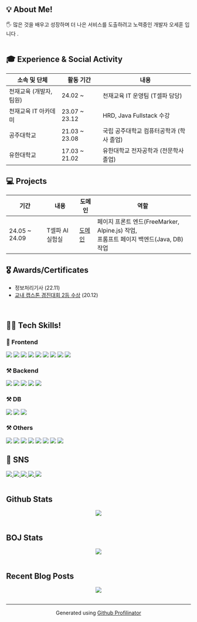 <h2>💡 About Me!  </h2>

<h>🖐 많은 것을 배우고 성장하며 더 나은 서비스를 도출하려고 노력중인 개발자 오세훈 입니다 </b>.  <br></br></h>

<h2>🎓 Experience & Social Activity</h2>

|소속 및 단체|활동 기간|내용|
|---|---|---|
|천재교육 (개발자, 팀원)|24.02 ~  | 천재교육 IT 운영팀 (T셀파 담당)|
|천재교육 IT 아카데미|23.07 ~ 23.12  | HRD, Java Fullstack 수강|
|공주대학교|21.03 ~ 23.08  | 국립 공주대학교 컴퓨터공학과 (학사 졸업)|
|유한대학교|17.03 ~ 21.02  | 유한대학교 전자공학과 (전문학사 졸업)|



<h2>💻 Projects</h3>

|기간|내용|도메인|역할|
|---|---|---|---|
|24.05 ~ 24.09|T셀파 AI 실험실|<a href="https://www.tsherpa.co.kr/site/gpt/index.html">도메인</a>|페이지 프론트 엔드(FreeMarker, Alpine.js) 작업, <br> 프롬프트 페이지 백엔드(Java, DB) 작업|

<h2>🎖️ Awards/Certificates</h2>

* 정보처리기사 (22.11) <br>
* <a href="https://github.com/sedoll/ai_gym">교내 캡스톤 경진대회 2등 수상</a> (20.12) <br>
<br/>
<d></d>

<h2>👨‍💻 Tech Skills!  </h2>
<h3>📲 Frontend </h3>
<div>
<img src ="https://img.shields.io/badge/HTML5-E34F26.svg?&style=for-the-badge&logo=HTML5&logoColor=white"/>
<img src ="https://img.shields.io/badge/CSS3-1572B6.svg?&style=for-the-badge&logo=CSS3&logoColor=white"/>
<img src ="https://img.shields.io/badge/JAVASCRIPT-F7DF1E.svg?&style=for-the-badge&logo=JavaScript&logoColor=black"/>
<img src="https://img.shields.io/badge/jquery-0769AD?style=for-the-badge&logo=jquery&logoColor=white">
<img src="https://img.shields.io/badge/jsp-FF4000?style=for-the-badge&logo=jsr&logoColor=white">
<img src ="https://img.shields.io/badge/thymeleaf-005F0F.svg?&style=for-the-badge&logo=thymeleaf&logoColor=white"/>
<img src="https://img.shields.io/badge/apachefreemarker-326CAC?style=for-the-badge&logo=apachefreemarker&logoColor=white">
<img src="https://img.shields.io/badge/alpinejs-8BC0D0?style=for-the-badge&logo=alpinedotjs&logoColor=white">
<img src="https://img.shields.io/badge/vuejs-4FC08D?style=for-the-badge&logo=vuedotjs&logoColor=black">
</div>

<h3>⚒ Backend </h3>
<div>
<img  src="https://img.shields.io/badge/java-FF160B?style=for-the-badge&logo=Jameson&logoColor=white"/>
<img src ="https://img.shields.io/badge/SPRING-6DB33F.svg?&style=for-the-badge&logo=Spring&logoColor=white"/>
<img src ="https://img.shields.io/badge/SPRING BOOT-6DB33F.svg?&style=for-the-badge&logo=SpringBoot&logoColor=white"/>
<img src ="https://img.shields.io/badge/Python-blue.svg?&style=for-the-badge&logo=Python&logoColor=white"/>
<img src ="https://img.shields.io/badge/kotlin-7F52FF.svg?&style=for-the-badge&logo=kotlin&logoColor=white"/>
</div>

<h3>⚒ DB</h3>
<div>
<img src ="https://img.shields.io/badge/MySQL-4479A1.svg?&style=for-the-badge&logo=MYSQL&logoColor=white"/>
<img src ="https://img.shields.io/badge/MariaDB-003545.svg?&style=for-the-badge&logo=MariaDB&logoColor=white"/>
<img src ="https://img.shields.io/badge/microsoftsqlserver-CC2927.svg?&style=for-the-badge&logo=microsoftsqlserver&logoColor=white"/>
</div>

<h3>⚒ Others</h3>
<div>
<img src ="https://img.shields.io/badge/android-34A853.svg?&style=for-the-badge&logo=android&logoColor=white"/>
<img src ="https://img.shields.io/badge/androidstudio-3DDC84.svg?&style=for-the-badge&logo=androidstudio&logoColor=white"/>
<img src ="https://img.shields.io/badge/opencv-5C3EE8.svg?&style=for-the-badge&logo=opencv&logoColor=white"/>
<img src ="https://img.shields.io/badge/jenkins-D24939.svg?&style=for-the-badge&logo=jenkins&logoColor=white"/>
<img src ="https://img.shields.io/badge/Redis-FF4438.svg?&style=for-the-badge&logo=Redis&logoColor=white"/>
<img src ="https://img.shields.io/badge/git-F05032.svg?&style=for-the-badge&logo=git&logoColor=white"/>
<img src ="https://img.shields.io/badge/github-181717.svg?&style=for-the-badge&logo=github&logoColor=white"/>
<img src ="https://img.shields.io/badge/gitlab-FC6D26.svg?&style=for-the-badge&logo=gitlab&logoColor=white"/>
</div>

<h2>📝 SNS </h2>
<div>
<a alt="github" href="https://github.com/sedoll" target="_blank">
<img src="https://img.shields.io/badge/github-%2324292e.svg?&style=for-the-badge&logo=github&logoColor=white"/>
</a>
<a alt="instagram" href="https://www.instagram.com/se_do11/" target="_blank">
<img src="https://img.shields.io/badge/Instagram-E4405F?style=for-the-badge&logo=instagram&logoColor=white">
</a>
<a alt="naver blog" href="https://blog.naver.com/tmvmffpsej" target="_blank">
<img src="https://img.shields.io/badge/Naver blog-03C75A?style=for-the-badge&logo=naver&logoColor=white">
</a>
<a alt="velog" href="https://velog.io/@sedo11/posts" target="_blank">
<img src="https://img.shields.io/badge/Velog-20C997?style=for-the-badge&logo=velog&logoColor=white">
</a>
<a href="https://www.reddit.com/user/Educational_Daikon87" target="_blank">
<img src="https://img.shields.io/badge/Reddit-FF4500?style=for-the-badge&logo=reddit&logoColor=white"></a>
</div>
<br/>

## Github Stats  
<div align="center"><img src="https://github-readme-stats.vercel.app/api?username=sedoll&show_icons=true&count_private=true&hide_border=true" align="center" /></div>  
<br/>  


## BOJ Stats  
<div align="center">
<a href="https://solved.ac/sedo/">
<img src="http://mazassumnida.wtf/api/v2/generate_badge?boj=sedo">
</a>
</div>
<br/>  



## Recent Blog Posts  
<div align="center">
<img src="https://komarev.com/ghpvc/?username=sedoll&&style=flat-square" align="center" />
</div>  
<br/>  

----
<div align="center">Generated using <a href="https://profilinator.rishav.dev/" target="_blank">Github Profilinator</a></div>
